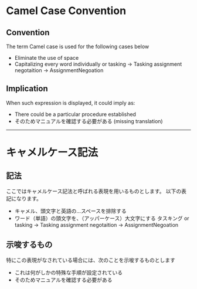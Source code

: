 Camel Case Convention
=====

Convention
-----
The term Camel case is used for the following cases below

- Eliminate the use of space
- Capitalizing every word individually or tasking -> Tasking
assignment negotaition -> AssignmentNegoation


Implication
-----
When such expression is displayed, it could imply as:
- There could be a particular procedure established
- そのためマニュアルを確認する必要がある (missing translation)

------------

キャメルケース記法
=====

記法
-----
ここではキャメルケース記法と呼ばれる表現を用いるものとします。
以下の表記になります。
- キャメル、頭文字と英語の…スペースを排除する
- ワード（単語）の頭文字を、（アッパーケース）大文字にする
タスキング or tasking -> Tasking
assignment negotaition -> AssignmentNegoation


示唆するもの
-----
特にこの表現がなされている場合には、次のことを示唆するものとします
- これは何がしかの特殊な手順が設定されている
- そのためマニュアルを確認する必要がある
 
